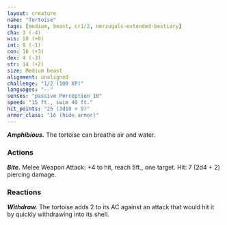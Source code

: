 ```yaml
---
layout: creature
name: "Tortoise"
tags: [medium, beast, cr1/2, nerzugals-extended-bestiary]
cha: 3 (-4)
wis: 10 (+0)
int: 8 (-1)
con: 16 (+3)
dex: 4 (-3)
str: 14 (+2)
size: Medium beast
alignment: unaligned
challenge: "1/2 (100 XP)"
languages: "--"
senses: "passive Perception 10"
speed: "15 ft., swim 40 ft."
hit_points: "25 (3d10 + 9)"
armor_class: "16 (hide armor)"
---
```


***Amphibious.*** The tortoise can breathe air and
water.

### Actions

***Bite.*** Melee Weapon Attack: +4 to hit, reach 5ft.,
one target. Hit: 7 (2d4 + 2) piercing damage.

### Reactions

***Withdraw.*** The tortoise adds 2 to its AC against an
attack that would hit it by quickly withdrawing into
its shell.
